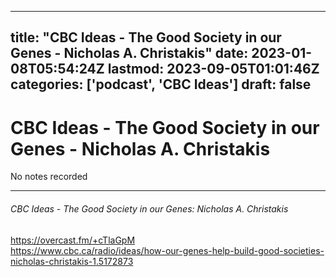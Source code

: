 
---
title: "CBC Ideas - The Good Society in our Genes - Nicholas A. Christakis"
date: 2023-01-08T05:54:24Z
lastmod: 2023-09-05T01:01:46Z
categories: ['podcast', 'CBC Ideas']
draft: false
---


# CBC Ideas - The Good Society in our Genes - Nicholas A. Christakis

No notes recorded

- - -
###### CBC Ideas - The Good Society in our Genes: Nicholas A. Christakis

https://overcast.fm/+cTlaGpM  
https://www.cbc.ca/radio/ideas/how-our-genes-help-build-good-societies-nicholas-christakis-1.5172873

<!-- #public #podcast #CBC Ideas# -->

<!-- {BearID:DCA497B8-BC2F-4EAC-8E30-C0528CA2018C-28016-00002D97C955A33D} -->
